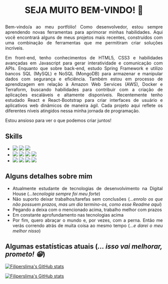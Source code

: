###

<!--
**filiperslima/filiperslima** is a ✨ _special_ ✨ repository because its `README.md` (this file) appears on your GitHub profile.

Here are some ideas to get you started:

- 🔭 I’m currently working on ...
- 🌱 I’m currently learning ...
- 👯 I’m looking to collaborate on ...
- 🤔 I’m looking for help with ...
- 💬 Ask me about ...
- 📫 How to reach me: ...
- 😄 Pronouns: ...
- ⚡ Fun fact: ...
-->
# <p align="center">SEJA MUITO BEM-VINDO! 👋 <i class="devicon-linkedin-plain-wordmark colored"></i></p>
<p align="justify"> Bem-vindo/a ao meu portfólio! Como desenvolvedor, estou sempre aprendendo novas ferramentas para aprimorar minhas habilidades. Aqui você encontrará alguns de meus projetos mais recentes, construídos com uma combinação de ferramentas que me permitiram criar soluções incríveis.</p>

<p align="justify">Em front-end, tenho conhecimentos de HTML5, CSS3 e habilidades avançadas em Javascript para gerar interatividade e comunicação com APIs. Enquanto que sobre back-end, estudo Spring Framework e utilizo bancos SQL (MySQL) e NoSQL (MongoDB) para armazenar e manipular dados com segurança e eficiência. Também estou em processo de aprendizagem em relação à Amazon Web Services (AWS), Docker e Terraform, buscando habilidades para contribuir com a criação de aplicações escaláveis e altamente disponíveis. Recentemente tenho estudado React e React-Bootstrap para criar interfaces de usuário e aplicativos web dinâmicos de maneira ágil. Cada projeto aqui reflete os diferentes níveis atingidos nessa minha jornada de programação. </p>

<p>Estou ansioso para ver o que podemos criar juntos!</p>

## Skills
<ul>
<li>
<img src="https://img.shields.io/badge/JavaScript-323330?style=for-the-badge&logo=javascript&logoColor=F7DF1E" />
<img src="https://img.shields.io/badge/HTML5-E34F26?style=for-the-badge&logo=html5&logoColor=white"/>
<img src="https://img.shields.io/badge/CSS3-1572B6?style=for-the-badge&logo=css3&logoColor=white"/>
</li>
<li>
<img src="https://img.shields.io/badge/React-20232A?style=for-the-badge&logo=react&logoColor=61DAFB" />
<img src="https://img.shields.io/badge/Bootstrap-563D7C?style=for-the-badge&logo=bootstrap&logoColor=white" />
<img src="https://img.shields.io/badge/MySQL-005C84?style=for-the-badge&logo=mysql&logoColor=white"/>
<img src="https://img.shields.io/badge/MongoDB-4EA94B?style=for-the-badge&logo=mongodb&logoColor=white"/>
</li>
<li>
<img src="https://img.shields.io/badge/Amazon_AWS-FF9900?style=for-the-badge&logo=amazonaws&logoColor=white" />
<img src="https://img.shields.io/badge/Terraform-7B42BC?style=for-the-badge&logo=terraform&logoColor=white"/>
<img src="https://img.shields.io/badge/Docker-2CA5E0?style=for-the-badge&logo=docker&logoColor=white"/>
<img src="https://img.shields.io/badge/Spring-6DB33F?style=for-the-badge&logo=spring&logoColor=white"/>
</li>
</ul>

## Alguns detalhes sobre mim

<ul align="justify" >
 <li>Atualmente estudante de tecnologias de desenvolvimento na Digital House (<i>...tecnologia sempre foi meu forte</i>)</li>
 <li>Não suporto deixar trabalhos/tarefas sem conclusões (<i>...enrolo os que não possuem prazos, mas um dia termino-os, como esse Readme aqui</i>)</li>
 <li>Pegando a deixa com o mencionado acima, trabalho melhor com prazos</li>
 <li>Em constante aprofundamento nas tecnologias acima</li>
 <li>Por fim, quero abraçar o mundo e, por vezes, com a perna. Então me verás correndo atrás de muita coisa ao mesmo tempo (<i>...e darei o meu melhor nisso</i>)</li>
</ul>

## Algumas estatísticas atuais (<i>... isso vai melhorar, prometo! 😁</i>)

[![Filiperslima's GitHub stats](https://github-readme-stats.vercel.app/api?username=filiperslima)](https://github.com/filiperslima/github-readme-stats)


[![Filiperslima's GitHub stats](https://github-profile-summary-cards.vercel.app/api/cards/profile-details?username=filiperslima)](https://github.com/filiperslima/github-readme-stats)
 
